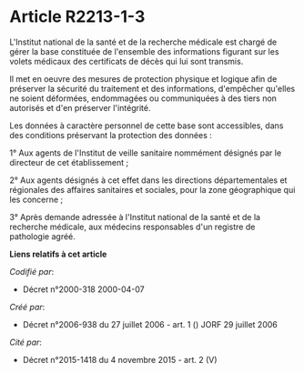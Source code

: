# Article R2213-1-3

L'Institut national de la santé et de la recherche médicale est chargé de gérer la base constituée de l'ensemble des
informations figurant sur les volets médicaux des certificats de décès qui lui sont transmis.

Il met en oeuvre des mesures de protection physique et logique afin de préserver la sécurité du traitement et des
informations, d'empêcher qu'elles ne soient déformées, endommagées ou communiquées à des tiers non autorisés et d'en
préserver l'intégrité.

Les données à caractère personnel de cette base sont accessibles, dans des conditions préservant la protection des données :

1° Aux agents de l'Institut de veille sanitaire nommément désignés par le directeur de cet établissement ;

2° Aux agents désignés à cet effet dans les directions départementales et régionales des affaires sanitaires et sociales,
pour la zone géographique qui les concerne ;

3° Après demande adressée à l'Institut national de la santé et de la recherche médicale, aux médecins responsables d'un
registre de pathologie agréé.

**Liens relatifs à cet article**

_Codifié par_:

  - Décret n°2000-318 2000-04-07

_Créé par_:

  - Décret n°2006-938 du 27 juillet 2006 - art. 1 () JORF 29 juillet 2006

_Cité par_:

  - Décret n°2015-1418 du 4 novembre 2015 - art. 2 (V)
